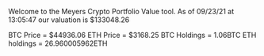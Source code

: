 Welcome to the Meyers Crypto Portfolio Value tool. 
As of 09/23/21 at 13:05:47 our valuation is $133048.26 

BTC Price = $44936.06
 ETH Price = $3168.25
BTC Holdings = 1.06BTC
 ETH holdings = 26.960005962ETH 
